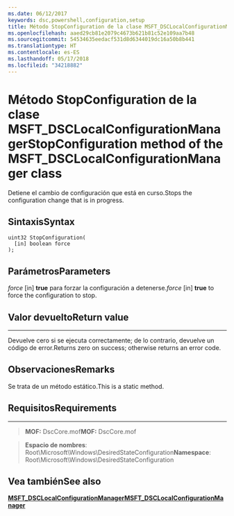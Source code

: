 ```yaml
---
ms.date: 06/12/2017
keywords: dsc,powershell,configuration,setup
title: Método StopConfiguration de la clase MSFT_DSCLocalConfigurationManager
ms.openlocfilehash: aaed29cb81e2079c4673b621b81c52e109aa7b48
ms.sourcegitcommit: 54534635eedacf531d8d6344019dc16a50b8b441
ms.translationtype: HT
ms.contentlocale: es-ES
ms.lasthandoff: 05/17/2018
ms.locfileid: "34218882"
---
```

# <a name="stopconfiguration-method-of-the-msftdsclocalconfigurationmanager-class"></a><span data-ttu-id="135f3-103">Método StopConfiguration de la clase MSFT_DSCLocalConfigurationManager</span><span class="sxs-lookup"><span data-stu-id="135f3-103">StopConfiguration method of the MSFT_DSCLocalConfigurationManager class</span></span>

<span data-ttu-id="135f3-104">Detiene el cambio de configuración que está en curso.</span><span class="sxs-lookup"><span data-stu-id="135f3-104">Stops the configuration change that is in progress.</span></span>

<a name="syntax"></a><span data-ttu-id="135f3-105">Sintaxis</span><span class="sxs-lookup"><span data-stu-id="135f3-105">Syntax</span></span>
------

```mof
uint32 StopConfiguration(
  [in] boolean force
);
```

<a name="parameters"></a><span data-ttu-id="135f3-106">Parámetros</span><span class="sxs-lookup"><span data-stu-id="135f3-106">Parameters</span></span>
----------

<span data-ttu-id="135f3-107">*force* \[in\] **true** para forzar la configuración a detenerse.</span><span class="sxs-lookup"><span data-stu-id="135f3-107">*force* \[in\] **true** to force the configuration to stop.</span></span>

## <a name="return-value"></a><span data-ttu-id="135f3-108">Valor devuelto</span><span class="sxs-lookup"><span data-stu-id="135f3-108">Return value</span></span>
------------

<span data-ttu-id="135f3-109">Devuelve cero si se ejecuta correctamente; de lo contrario, devuelve un código de error.</span><span class="sxs-lookup"><span data-stu-id="135f3-109">Returns zero on success; otherwise returns an error code.</span></span>

## <a name="remarks"></a><span data-ttu-id="135f3-110">Observaciones</span><span class="sxs-lookup"><span data-stu-id="135f3-110">Remarks</span></span>

<span data-ttu-id="135f3-111">Se trata de un método estático.</span><span class="sxs-lookup"><span data-stu-id="135f3-111">This is a static method.</span></span>

## <a name="requirements"></a><span data-ttu-id="135f3-112">Requisitos</span><span class="sxs-lookup"><span data-stu-id="135f3-112">Requirements</span></span>
------------
><span data-ttu-id="135f3-113">**MOF:** DscCore.mof</span><span class="sxs-lookup"><span data-stu-id="135f3-113">**MOF:** DscCore.mof</span></span>

><span data-ttu-id="135f3-114">**Espacio de nombres**: Root\Microsoft\Windows\DesiredStateConfiguration</span><span class="sxs-lookup"><span data-stu-id="135f3-114">**Namespace**: Root\Microsoft\Windows\DesiredStateConfiguration</span></span>


## <a name="see-also"></a><span data-ttu-id="135f3-115">Vea también</span><span class="sxs-lookup"><span data-stu-id="135f3-115">See also</span></span>


[<span data-ttu-id="135f3-116">**MSFT_DSCLocalConfigurationManager**</span><span class="sxs-lookup"><span data-stu-id="135f3-116">**MSFT_DSCLocalConfigurationManager**</span></span>](msft-dsclocalconfigurationmanager.md)